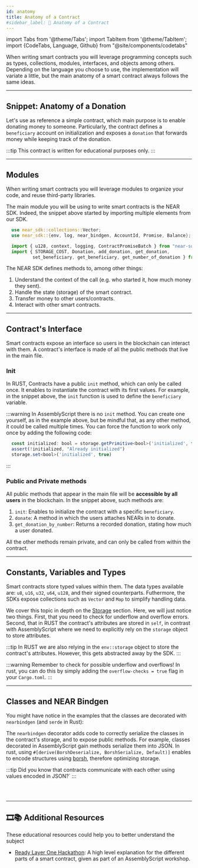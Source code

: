```yaml
---
id: anatomy
title: Anatomy of a Contract
#sidebar_label: 🧠 Anatomy of a Contract
---
```

import Tabs from '@theme/Tabs';
import TabItem from '@theme/TabItem';
import {CodeTabs, Language, Github} from "@site/components/codetabs"


When writing smart contracts you will leverage programming concepts such as types, collections, modules, interfaces, and objects among others. Depending on the language you choose to use, the implementation will variate a little, but the main anatomy of a smart contract always follows the same ideas.

---

## Snippet: Anatomy of a Donation

Let's use as reference a simple contract, which main purpose is to enable donating money to someone. Particularly, the contract defines a `beneficiary` account on initialization and exposes a `donation` that forwards money while keeping track of the donation.

:::tip
This contract is written for educational purposes only.
:::

<CodeTabs>
  <Language value="🦀 - Rust" language="rust">
    <Github fname="lib.rs"
            url="https://github.com/near-examples/docs-examples/blob/main/donation-rs/contract/src/lib.rs"
            start="1" end="44" />
    <Github fname="model.rs"
            url="https://github.com/near-examples/docs-examples/blob/main/donation-rs/contract/src/model.rs" />
  </Language>
  <Language value="🚀 - AssemblyScript" language="ts">
    <Github fname="index.ts"
            url="https://github.com/near-examples/docs-examples/blob/main/donation-as/contract/assembly/index.ts"/>
    <Github fname="model.ts"
            url="https://github.com/near-examples/docs-examples/blob/main/donation-as/contract/assembly/model.ts" />
  </Language>
</CodeTabs>

---

## Modules
When writing smart contracts you will leverage modules to organize your code, and reuse third-party libraries.

The main module you will be using to write smart contracts is the NEAR SDK. Indeed, the snippet above started by importing multiple elements from our SDK. 

<Tabs className="language-tabs" groupId="code-tabs">
  <TabItem value={0} label="🦀 - Rust">

  ```rust
    use near_sdk::collections::Vector;
    use near_sdk::{env, log, near_bindgen, AccountId, Promise, Balance};
  ```

  </TabItem>

  <TabItem value={1} label="🚀 - AssemblyScript">

  ```ts
    import { u128, context, logging, ContractPromiseBatch } from "near-sdk-as";
    import { STORAGE_COST, Donation, add_donation, get_donation,
            set_beneficiary, get_beneficiary, get_number_of_donation } from "./model";
  ```

  </TabItem>
</Tabs>

The NEAR SDK defines methods to, among other things:

1. Understand the context of the call (e.g. who started it, how much money they sent).
2. Handle the state (storage) of the smart contract.
3. Transfer money to other users/contracts.
4. Interact with other smart contracts.

---
## Contract's Interface
Smart contracts expose an interface so users in the blockchain can interact with them. A contract's interface is made of all the public methods that live in the main file.

### Init
In RUST, Contracts have a public `init` method, which can only be called once. It enables to instantiate the contract with its first values. For example, in the snippet above,
the `init` function is used to define the `beneficiary` variable.

:::warning
In AssemblyScript there is no `init` method. You can create one yourself, as in the example above, but be mindful that, as any other method, it could be called multiple times. You can force the function to work only once by adding the following code:

```ts
  const initialized: bool = storage.getPrimitive<bool>('initialized', false)
  assert(!initialized, "Already initialized")
  storage.set<bool>('initialized', true)
```
:::

### Public and Private methods
All public methods that appear in the main file will be **accessible by all users** in the blockchain. In the snippet above, such methods are:

1. `init`: Enables to initialize the contract with a specific `beneficiary`.
2. `donate`: A method in which the users attaches NEARs in to donate.
3. `get_donation_by_number`: Returns a recorded donation, stating how much a user donated.

All the other methods remain private, and can only be called from within the contract.

---

## Constants, Variables and Types

Smart contracts store typed values within them. The data types available are: `u8`, `u16`, `u32`, `u64`, `u128`, and their signed counterparts. Futhermore, the SDKs expose collections such as `Vector` and `Map` to simplify handling data.

We cover this topic in depth on the [Storage](storage.md) section. Here, we will just notice two things. First, that you need to check for underflow and overflow errors. Second, that in RUST the contract's attributes are stored in `self`, in contrast with AssemblyScript where we need to explicitly rely on the `storage` object to store attributes.

:::tip
In RUST we are also relying in the `env::storage` object to store the contract's attributes. However, this gets abstracted away by the SDK.
:::

:::warning
Remember to check for possible underflow and overflows! In rust, you can do this by simply adding the `overflow-checks = true` flag in your `Cargo.toml`.
:::

---

## Classes and NEAR Bindgen

You might have notice in the examples that the classes are decorated with `nearbindgen` (and `serde` in Rust):

<CodeTabs>
  <Language value="🦀 - Rust" language="rust">
    <Github url="https://github.com/near-examples/docs-examples/blob/main/donation-rs/contract/src/model.rs" start="8" end="20" />
  </Language>
  <Language value="🚀 - AssemblyScript" language="ts">
    <Github url="https://github.com/near-examples/docs-examples/blob/main/donation-as/contract/assembly/model.ts" start="4" end="10"/>
  </Language>
</CodeTabs>

The `nearbindgen` decorator adds code to correctly serialize the classes in the contract's storage, and to expose public methods. For example, classes decorated in AssemblyScript gain methods serialize them into JSON. In rust, using `#[derive(BorshDeserialize, BorshSerialize, Default)]` enables to encode structures using [borsh](https://borsh.io), therefore optimizing storage.

:::tip
Did you know that contracts communicate with each other using values encoded in JSON?`
:::

### &nbsp;
---
## 🎞️📚 Additional Resources
These educational resources could help you to better understand the subject

- [Ready Layer One Hackathon](https://www.youtube.com/watch?v=2mRpIRJ8IK0): A high level explanation for the different parts of a smart contract, given as part of an AssemblyScript workshop.
